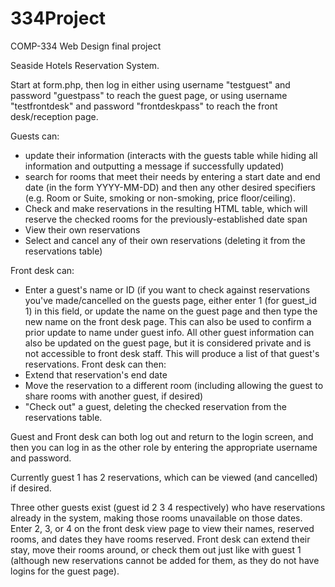 # 334Project
COMP-334 Web Design final project


Seaside Hotels Reservation System.

Start at form.php, then log in either using username "testguest" and password "guestpass" to reach the guest page, or using username "testfrontdesk" and password "frontdeskpass" to reach the front desk/reception page.

Guests can:
- update their information (interacts with the guests table while hiding all information and outputting a message if successfully updated)
- search for rooms that meet their needs by entering a start date and end date (in the form YYYY-MM-DD) and then any other desired specifiers (e.g. Room or Suite, smoking or non-smoking, price floor/ceiling).
- Check and make reservations in the resulting HTML table, which will reserve the checked rooms for the previously-established date span
- View their own reservations
- Select and cancel any of their own reservations (deleting it from the reservations table)

Front desk can:
- Enter a guest's name or ID (if you want to check against reservations you've made/cancelled on the guests page, either enter 1 (for guest_id 1) in this field, or update the name on the guest page and then type the new name on the front desk page.  This can also be used to confirm a prior update to name under guest info.  All other guest information can also be updated on the guest page, but it is considered private and is not accessible to front desk staff.
This will produce a list of that guest's reservations.  Front desk can then:
- Extend that reservation's end date
- Move the reservation to a different room (including allowing the guest to share rooms with another guest, if desired)
- "Check out" a guest, deleting the checked reservation from the reservations table.

Guest and Front desk can both log out and return to the login screen, and then you can log in as the other role by entering the appropriate username and password.

Currently guest 1 has 2 reservations, which can be viewed (and cancelled) if desired.

Three other guests exist (guest id 2 3 4 respectively) who have reservations already in the system, making those rooms unavailable on those dates.  Enter 2, 3, or 4 on the front desk view page to view their names, reserved rooms, and dates they have rooms reserved.  Front desk can extend their stay, move their rooms around, or check them out just like with guest 1 (although new reservations cannot be added for them, as they do not have logins for the guest page).
